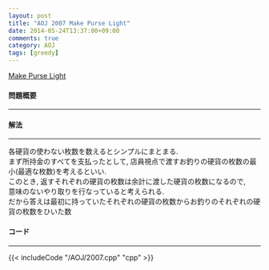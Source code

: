 ```yaml
---
layout: post
title: "AOJ 2007 Make Purse Light"
date: 2014-05-24T13:37:00+09:00
comments: true
category: AOJ
tags: [greedy]
---
```


[Make Purse Light](http://judge.u-aizu.ac.jp/onlinejudge/description.jsp?id=2007)

#### 問題概要

****

#### 解法

****

各硬貨の使わない枚数を数えるとシンプルにまとまる.  
まず所持金のすべてを支払ったとして, 店員視点で渡すお釣りの硬貨の枚数の最小(最適な枚数)を考えるといい.  
このとき, 返すそれぞれの硬貨の枚数は余計に渡した硬貨の枚数になるので,  
意味のないやり取りを行なっていると考えられる.  
だから答えは最初に持っていたそれぞれの硬貨の枚数からお釣りのそれぞれの硬貨の枚数をひいた数

#### コード

****

{{< includeCode "/AOJ/2007.cpp" "cpp" >}}
